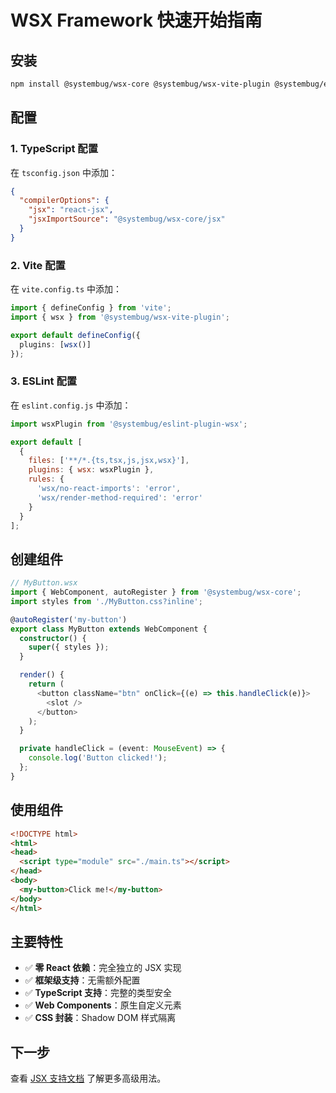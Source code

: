 # WSX Framework 快速开始指南

## 安装

```bash
npm install @systembug/wsx-core @systembug/wsx-vite-plugin @systembug/eslint-plugin-wsx
```

## 配置

### 1. TypeScript 配置

在 `tsconfig.json` 中添加：

```json
{
  "compilerOptions": {
    "jsx": "react-jsx",
    "jsxImportSource": "@systembug/wsx-core/jsx"
  }
}
```

### 2. Vite 配置

在 `vite.config.ts` 中添加：

```typescript
import { defineConfig } from 'vite';
import { wsx } from '@systembug/wsx-vite-plugin';

export default defineConfig({
  plugins: [wsx()]
});
```

### 3. ESLint 配置

在 `eslint.config.js` 中添加：

```javascript
import wsxPlugin from '@systembug/eslint-plugin-wsx';

export default [
  {
    files: ['**/*.{ts,tsx,js,jsx,wsx}'],
    plugins: { wsx: wsxPlugin },
    rules: {
      'wsx/no-react-imports': 'error',
      'wsx/render-method-required': 'error'
    }
  }
];
```

## 创建组件

```typescript
// MyButton.wsx
import { WebComponent, autoRegister } from '@systembug/wsx-core';
import styles from './MyButton.css?inline';

@autoRegister('my-button')
export class MyButton extends WebComponent {
  constructor() {
    super({ styles });
  }

  render() {
    return (
      <button className="btn" onClick={(e) => this.handleClick(e)}>
        <slot />
      </button>
    );
  }

  private handleClick = (event: MouseEvent) => {
    console.log('Button clicked!');
  };
}
```

## 使用组件

```html
<!DOCTYPE html>
<html>
<head>
  <script type="module" src="./main.ts"></script>
</head>
<body>
  <my-button>Click me!</my-button>
</body>
</html>
```

## 主要特性

- ✅ **零 React 依赖**：完全独立的 JSX 实现
- ✅ **框架级支持**：无需额外配置
- ✅ **TypeScript 支持**：完整的类型安全
- ✅ **Web Components**：原生自定义元素
- ✅ **CSS 封装**：Shadow DOM 样式隔离

## 下一步

查看 [JSX 支持文档](JSX_SUPPORT.md) 了解更多高级用法。 
